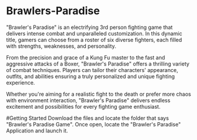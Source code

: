 # Brawlers-Paradise
"Brawler's Paradise" is an electrifying 3rd person fighting game that delivers intense combat and unparalleled customization. In this dynamic title, gamers can choose from a roster of six diverse fighters, each filled with strengths, weaknesses, and personality.

From the precision and grace of a Kung Fu master to the fast and aggressive attacks of a Boxer, "Brawler's Paradise" offers a thrilling variety of combat techniques. Players can tailor their characters' appearance, outfits, and abilities ensuring a truly personalized and unique fighting experience.

Whether you're aiming for a realistic fight to the death or prefer more chaos with environment interaction, "Brawler's Paradise" delivers endless excitement and possibilities for every fighting game enthusiast.

#Getting Started
Download the files and locate the folder that says "Brawler's Paradise Game". Once open, locate the "Brawler's Paradise" Application and launch it.
